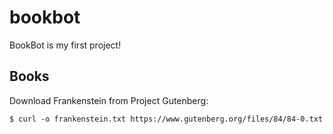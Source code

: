 # bookbot

BookBot is my first project!


## Books

Download Frankenstein from Project Gutenberg:

```
$ curl -o frankenstein.txt https://www.gutenberg.org/files/84/84-0.txt
```

